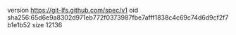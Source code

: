 version https://git-lfs.github.com/spec/v1
oid sha256:65d6e9a8302d971eb772f0373987fbe7afff1838c4c69c74d6d9cf2f7b1e1b52
size 12136
